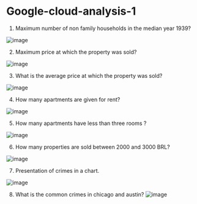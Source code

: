 # Google-cloud-analysis-1
1. Maximum number of non family households in the median year 1939?

![image](https://user-images.githubusercontent.com/100992322/156880135-e6935e33-5e80-4514-a929-b995f0e60ef9.png)

 
 2.	Maximum price at which the property was sold?

![image](https://user-images.githubusercontent.com/100992322/156880169-2d5866d7-59be-4ad4-a946-044b2956aa10.png)

3.	What is the average price at which the property was sold?

![image](https://user-images.githubusercontent.com/100992322/156880233-0da28343-a561-4850-8817-e537f2d7bd7c.png)

4.	How many apartments are given for rent?

![image](https://user-images.githubusercontent.com/100992322/156880249-b5304c38-498c-4cb2-a924-d083f894a07d.png)

5.	How many apartments have less than three rooms ?

![image](https://user-images.githubusercontent.com/100992322/156880262-14229fbb-af04-40af-9c4d-caef8a8eb6fe.png)


6.	How many properties are sold between 2000 and 3000 BRL?

![image](https://user-images.githubusercontent.com/100992322/156880269-bbd0ee09-886d-4ca7-be43-5d20cc025ae0.png)


7. Presentation of crimes in a chart.

![image](https://user-images.githubusercontent.com/100992322/156880277-3e3dc601-c986-4548-a512-2c804075f02c.png)

 8. What is the common crimes in chicago and austin?
 ![image](https://user-images.githubusercontent.com/100992322/156880648-a1936551-23e3-45f1-bd26-c75f504f34fc.png)





